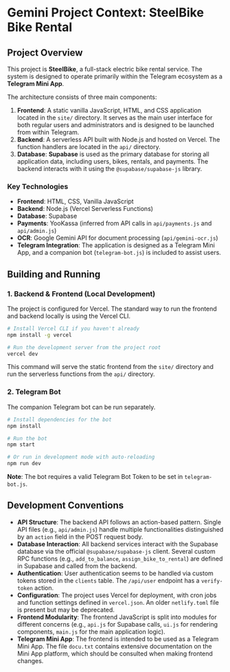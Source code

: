 # Gemini Project Context: SteelBike Bike Rental

## Project Overview

This project is **SteelBike**, a full-stack electric bike rental service. The system is designed to operate primarily within the Telegram ecosystem as a **Telegram Mini App**.

The architecture consists of three main components:
1.  **Frontend**: A static vanilla JavaScript, HTML, and CSS application located in the `site/` directory. It serves as the main user interface for both regular users and administrators and is designed to be launched from within Telegram.
2.  **Backend**: A serverless API built with Node.js and hosted on Vercel. The function handlers are located in the `api/` directory.
3.  **Database**: **Supabase** is used as the primary database for storing all application data, including users, bikes, rentals, and payments. The backend interacts with it using the `@supabase/supabase-js` library.

### Key Technologies
- **Frontend**: HTML, CSS, Vanilla JavaScript
- **Backend**: Node.js (Vercel Serverless Functions)
- **Database**: Supabase
- **Payments**: YooKassa (inferred from API calls in `api/payments.js` and `api/admin.js`)
- **OCR**: Google Gemini API for document processing (`api/gemini-ocr.js`)
- **Telegram Integration**: The application is designed as a Telegram Mini App, and a companion bot (`telegram-bot.js`) is included to assist users.

## Building and Running

### 1. Backend & Frontend (Local Development)

The project is configured for Vercel. The standard way to run the frontend and backend locally is using the Vercel CLI.

```bash
# Install Vercel CLI if you haven't already
npm install -g vercel

# Run the development server from the project root
vercel dev
```
This command will serve the static frontend from the `site/` directory and run the serverless functions from the `api/` directory.

### 2. Telegram Bot

The companion Telegram bot can be run separately.

```bash
# Install dependencies for the bot
npm install

# Run the bot
npm start

# Or run in development mode with auto-reloading
npm run dev
```

**Note**: The bot requires a valid Telegram Bot Token to be set in `telegram-bot.js`.

## Development Conventions

*   **API Structure**: The backend API follows an action-based pattern. Single API files (e.g., `api/admin.js`) handle multiple functionalities distinguished by an `action` field in the POST request body.
*   **Database Interaction**: All backend services interact with the Supabase database via the official `@supabase/supabase-js` client. Several custom RPC functions (e.g., `add_to_balance`, `assign_bike_to_rental`) are defined in Supabase and called from the backend.
*   **Authentication**: User authentication seems to be handled via custom tokens stored in the `clients` table. The `/api/user` endpoint has a `verify-token` action.
*   **Configuration**: The project uses Vercel for deployment, with cron jobs and function settings defined in `vercel.json`. An older `netlify.toml` file is present but may be deprecated.
*   **Frontend Modularity**: The frontend JavaScript is split into modules for different concerns (e.g., `api.js` for Supabase calls, `ui.js` for rendering components, `main.js` for the main application logic).
*   **Telegram Mini App**: The frontend is intended to be used as a Telegram Mini App. The file `docu.txt` contains extensive documentation on the Mini App platform, which should be consulted when making frontend changes.
